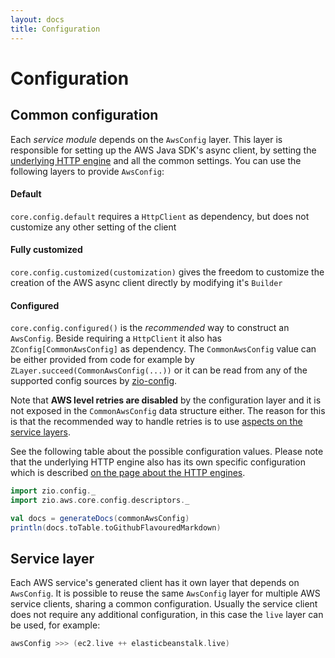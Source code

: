 ```yaml
---
layout: docs
title: Configuration
---
```


# Configuration

## Common configuration

Each _service module_ depends on the `AwsConfig` layer. This layer is responsible for setting up the 
AWS Java SDK's async client, by setting the [underlying HTTP engine](http.html) and all the common
settings. You can use the following layers to provide `AwsConfig`:

#### Default
`core.config.default` requires a `HttpClient` as dependency, but does not customize any other setting of the client

#### Fully customized
`core.config.customized(customization)` gives the freedom to customize the creation of the AWS async client directly by modifying it's `Builder`

#### Configured
`core.config.configured()` is the *recommended* way to construct an `AwsConfig`. Beside requiring a `HttpClient` it also has `ZConfig[CommonAwsConfig]` as dependency.
The `CommonAwsConfig` value can be either provided from code for example by `ZLayer.succeed(CommonAwsConfig(...))` or it can
be read from any of the supported config sources by [zio-config](https://zio.github.io/zio-config/).

Note that **AWS level retries are disabled** by the configuration layer and it is not exposed in the `CommonAwsConfig` data structure either. The reason for 
this is that the recommended way to handle retries is to use [aspects on the service layers](aspects.html).
 
See the following table about the possible configuration values. Please note that the underlying HTTP engine also has its own
specific configuration which is described [on the page about the HTTP engines](http.html). 

```scala mdoc:passthrough
import zio.config._
import zio.aws.core.config.descriptors._

val docs = generateDocs(commonAwsConfig)
println(docs.toTable.toGithubFlavouredMarkdown)
```

## Service layer
Each AWS service's generated client has it own layer that depends on `AwsConfig`. It is possible to reuse the same `AwsConfig` layer
for multiple AWS service clients, sharing a common configuration. Usually the service client does not require any additional configuration,
in this case the `live` layer can be used, for example:

```scala
awsConfig >>> (ec2.live ++ elasticbeanstalk.live)
```
